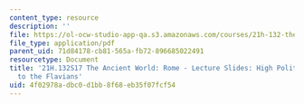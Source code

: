 ```yaml
---
content_type: resource
description: ''
file: https://ol-ocw-studio-app-qa.s3.amazonaws.com/courses/21h-132-the-ancient-world-rome-spring-2017/4f02978adbc0d1bb8f68eb35f07fcf54_MIT21H_132S17_HighPolitic1.pdf
file_type: application/pdf
parent_uid: 71d84178-cb81-565a-fb72-896685022491
resourcetype: Document
title: '21H.132S17 The Ancient World: Rome - Lecture Slides: High Politics - The Julio-Claudians
  to the Flavians'
uid: 4f02978a-dbc0-d1bb-8f68-eb35f07fcf54
---
```

